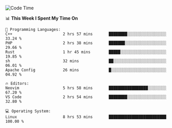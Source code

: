 <!-- [![Top Langs](https://github-readme-stats.vercel.app/api/top-langs/?username=gagahsyuja&theme=dracula&hide_border=true&border_radius=7)](https://github.com/anuraghazra/github-readme-stats) -->

<!--START_SECTION:waka-->
![Code Time](http://img.shields.io/badge/Code%20Time-636%20hrs%2055%20mins-blue)

📊 **This Week I Spent My Time On** 

```text
💬 Programming Languages: 
C++                      2 hrs 57 mins       ████████░░░░░░░░░░░░░░░░░   33.24 % 
PHP                      2 hrs 38 mins       ███████░░░░░░░░░░░░░░░░░░   29.66 % 
Rust                     1 hr 45 mins        █████░░░░░░░░░░░░░░░░░░░░   19.85 % 
sh                       32 mins             ██░░░░░░░░░░░░░░░░░░░░░░░   06.01 % 
Apache Config            26 mins             █░░░░░░░░░░░░░░░░░░░░░░░░   04.92 % 

🔥 Editors: 
Neovim                   5 hrs 58 mins       █████████████████░░░░░░░░   67.20 % 
VS Code                  2 hrs 54 mins       ████████░░░░░░░░░░░░░░░░░   32.80 % 

💻 Operating System: 
Linux                    8 hrs 53 mins       █████████████████████████   100.00 % 
```


<!--END_SECTION:waka-->
